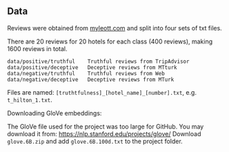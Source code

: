 ## Data

Reviews were obtained from [myleott.com](https://myleott.com/op-spam.html) and split into four sets of txt files.

There are 20 reviews for 20 hotels for each class (400 reviews), making 1600 reviews in total.
```
data/positive/truthful    Truthful reviews from TripAdvisor
data/positive/deceptive   Deceptive reviews from MTturk
data/negative/truthful    Truthful reviews from Web
data/negative/deceptive   Deceptive reviews from MTurk
```

Files are named: `[truthtfulness]_[hotel_name]_[number].txt`, e.g. `t_hilton_1.txt`.

Downloading GloVe embeddings:

The GloVe file used for the project was too large for GitHub. You may download it from:
https://nlp.stanford.edu/projects/glove/
Download `glove.6B.zip` and add `glove.6B.100d.txt` to the project folder.
